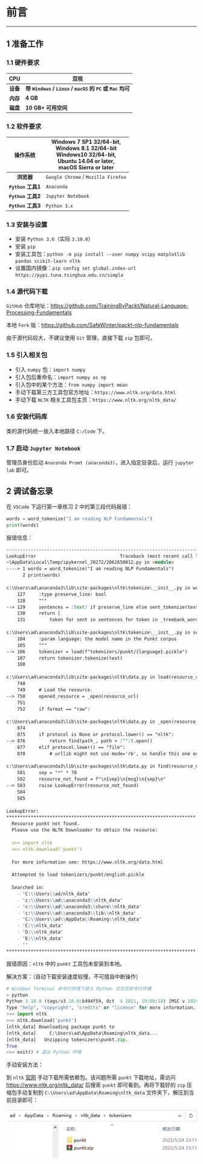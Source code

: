 # 前言

---



## 1 准备工作

### 1.1 硬件要求

| **CPU**  | **双核**                                                   |
| :------: | ---------------------------------------------------------- |
| **设备** | **带 `Windows` / `Linux` / `macOS` 的 `PC` 或 `Mac` 均可** |
| **内存** | **4 GB**                                                   |
| **磁盘** | **10 GB+ 可用空间**                                        |



### 1.2 软件要求

|    **操作系统**    | **Windows 7 SP1 32/64-bit, <br/>Windows 8.1 32/64-bit<br/>Windows10 32/64-bit, <br/>Ubuntu 14.04 or later, <br/>macOS Sierra or later** |
| :----------------: | ------------------------------------------------------------ |
|     **浏览器**     | `Google Chrome` / `Mozilla Firefox`                          |
| **`Python` 工具1** | `Anaconda`                                                   |
| **`Python` 工具2** | `Jupyter Notebook`                                           |
| **`Python` 工具3** | `Python 3.x`                                                 |



### 1.3 安装与设置

- 安装 `Python 3.6`（实际 `3.10.0`）
- 安装 `pip`
- 安装工具包：`python -m pip install --user numpy scipy matplotlib pandas scikit-learn nltk`
- 设置国内镜像：`pip config set global.index-url https://pypi.tuna.tsinghua.edu.cn/simple`



### 1.4 源代码下载

`GitHub` 仓库地址：https://github.com/TrainingByPackt/Natural-Language-Processing-Fundamentals

本地 `Fork` 版：https://github.com/SafeWinter/packt-nlp-fundamentals

由于源代码较大，不建议使用 `Git` 管理，直接下载 `zip` 包即可。



### 1.5 引入相关包

- 引入 `numpy` 包：`import numpy`
- 引入包后重命名：`import numpy as np`
- 引入包中的某个方法：`from numpy import mean`
- 手动下载第三方工具包官方地址：`https://www.nltk.org/data.html`
- 手动下载 `NLTK` 相关工具包主页：`https://www.nltk.org/nltk_data/`



### 1.6 安装代码库

类的源代码统一放入本地路径 `C:/Code` 下。



### 1.7 启动 `Jupyter Notebook`

管理员身份启动 `Anaconda Promt (anaconda3)`，进入指定目录后，运行 `jupyter lab` 即可。



## 2 调试备忘录

在 `VSCode` 下运行第一章练习 2 中的第三段代码报错：

```python
words = word_tokenize("I am reading NLP Fundamentals")
print(words)
```

报错信息：

```markdown
---------------------------------------------------------------------------
LookupError                               Traceback (most recent call last)
~\AppData\Local\Temp/ipykernel_20272/2062650012.py in <module>
----> 1 words = word_tokenize("I am reading NLP Fundamentals")
      2 print(words)

c:\Users\ad\anaconda3\lib\site-packages\nltk\tokenize\__init__.py in word_tokenize(text, language, preserve_line)
    127     :type preserve_line: bool
    128     """
--> 129     sentences = [text] if preserve_line else sent_tokenize(text, language)
    130     return [
    131         token for sent in sentences for token in _treebank_word_tokenizer.tokenize(sent)

c:\Users\ad\anaconda3\lib\site-packages\nltk\tokenize\__init__.py in sent_tokenize(text, language)
    104     :param language: the model name in the Punkt corpus
    105     """
--> 106     tokenizer = load(f"tokenizers/punkt/{language}.pickle")
    107     return tokenizer.tokenize(text)
    108 

c:\Users\ad\anaconda3\lib\site-packages\nltk\data.py in load(resource_url, format, cache, verbose, logic_parser, fstruct_reader, encoding)
    748 
    749     # Load the resource.
--> 750     opened_resource = _open(resource_url)
    751 
    752     if format == "raw":

c:\Users\ad\anaconda3\lib\site-packages\nltk\data.py in _open(resource_url)
    874 
    875     if protocol is None or protocol.lower() == "nltk":
--> 876         return find(path_, path + [""]).open()
    877     elif protocol.lower() == "file":
    878         # urllib might not use mode='rb', so handle this one ourselves:

c:\Users\ad\anaconda3\lib\site-packages\nltk\data.py in find(resource_name, paths)
    581     sep = "*" * 70
    582     resource_not_found = f"\n{sep}\n{msg}\n{sep}\n"
--> 583     raise LookupError(resource_not_found)
    584 
    585 

LookupError: 
**********************************************************************
  Resource punkt not found.
  Please use the NLTK Downloader to obtain the resource:

  >>> import nltk
  >>> nltk.download('punkt')
  
  For more information see: https://www.nltk.org/data.html

  Attempted to load tokenizers/punkt/english.pickle

  Searched in:
    - 'C:\\Users\\ad/nltk_data'
    - 'c:\\Users\\ad\\anaconda3\\nltk_data'
    - 'c:\\Users\\ad\\anaconda3\\share\\nltk_data'
    - 'c:\\Users\\ad\\anaconda3\\lib\\nltk_data'
    - 'C:\\Users\\ad\\AppData\\Roaming\\nltk_data'
    - 'C:\\nltk_data'
    - 'D:\\nltk_data'
    - 'E:\\nltk_data'
    - ''
**********************************************************************
```

报错原因：`nltk` 中的 `punkt` 工具包未安装到本地。

解决方案：（自动下载安装速度较慢，不可擅自中断操作）

```python
# Windows Terminal 命令行环境下进入 Python 交互式命令行环境
> python
Python 3.10.0 (tags/v3.10.0:b494f59, Oct  4 2021, 19:00:18) [MSC v.1929 64 bit (AMD64)] on win32
Type "help", "copyright", "credits" or "license" for more information.
>>> import nltk
>>> nltk.download('punkt')
[nltk_data] Downloading package punkt to
[nltk_data]     C:\Users\ad\AppData\Roaming\nltk_data...
[nltk_data]   Unzipping tokenizers\punkt.zip.
True
>>> exit() # 退出 Python 环境
```

手动安装方法：

到 `nltk` [官网](https://www.nltk.org/data.html) 手动下载所需依赖包。该问题所需 `punkt` 下载地址，需访问 https://www.nltk.org/nltk_data/ 后搜索 `punkt` 即可看到。再将下载好的 `zip` 压缩包手动复制到 `C:\Users\ad\AppData\Roaming\nltk_data` 文件夹下，解压到当前目录即可：

![manual installation for punkt](assets/0-1.png)

